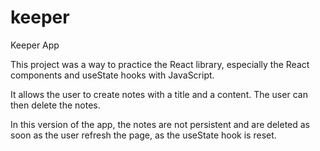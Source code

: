 # keeper
Keeper App

This project was a way to practice the React library, especially the React components and useState hooks with JavaScript.

It allows the user to create notes with a title and a content. The user can then delete the notes.

In this version of the app, the notes are not persistent and are deleted as soon as the user refresh the page, as the useState hook is reset.
